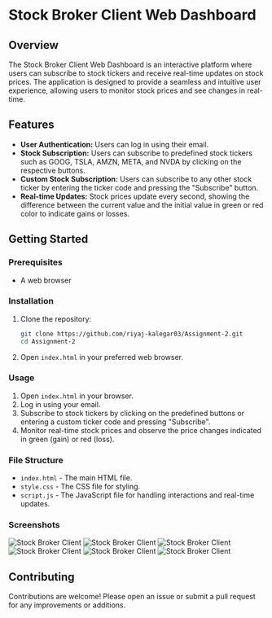 # Stock Broker Client Web Dashboard



## Overview

The Stock Broker Client Web Dashboard is an interactive platform where users can subscribe to stock tickers and receive real-time updates on stock prices. The application is designed to provide a seamless and intuitive user experience, allowing users to monitor stock prices and see changes in real-time.

## Features

- **User Authentication:** Users can log in using their email.
- **Stock Subscription:** Users can subscribe to predefined stock tickers such as GOOG, TSLA, AMZN, META, and NVDA by clicking on the respective buttons.
- **Custom Stock Subscription:** Users can subscribe to any other stock ticker by entering the ticker code and pressing the "Subscribe" button.
- **Real-time Updates:** Stock prices update every second, showing the difference between the current value and the initial value in green or red color to indicate gains or losses.

## Getting Started

### Prerequisites

- A web browser

### Installation

1. Clone the repository:

   ```bash
   git clone https://github.com/riyaj-kalegar03/Assignment-2.git
   cd Assignment-2
   ```

2. Open `index.html` in your preferred web browser.

### Usage

1. Open `index.html` in your browser.
2. Log in using your email.
3. Subscribe to stock tickers by clicking on the predefined buttons or entering a custom ticker code and pressing "Subscribe".
4. Monitor real-time stock prices and observe the price changes indicated in green (gain) or red (loss).

### File Structure

- `index.html` - The main HTML file.
- `style.css` - The CSS file for styling.
- `script.js` - The JavaScript file for handling interactions and real-time updates.

### Screenshots

![Stock Broker Client](./assets/Screenshot%202024-07-23%20150339.png)
![Stock Broker Client](./assets/Screenshot%202024-07-23%20150404.png)
![Stock Broker Client](./assets/Screenshot%202024-07-23%20150437.png)
![Stock Broker Client](./assets/Screenshot%202024-07-23%20150500.png)
![Stock Broker Client](./assets/Screenshot%202024-07-23%20150521.png)
![Stock Broker Client](./assets/image.png)

## Contributing

Contributions are welcome! Please open an issue or submit a pull request for any improvements or additions.
